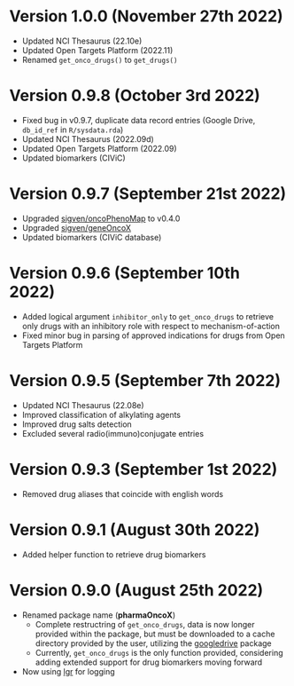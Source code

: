 # Version 1.0.0 (November 27th 2022)

* Updated NCI Thesaurus (22.10e)
* Updated Open Targets Platform (2022.11)
* Renamed `get_onco_drugs()` to `get_drugs()`

# Version 0.9.8 (October 3rd 2022)

* Fixed bug in v0.9.7, duplicate data record entries (Google Drive, `db_id_ref` in `R/sysdata.rda`)
* Updated NCI Thesaurus (2022.09d)
* Updated Open Targets Platform (2022.09)
* Updated biomarkers (CIViC)

# Version 0.9.7 (September 21st 2022)

* Upgraded [sigven/oncoPhenoMap](https://github.com/sigven/oncoPhenoMap) to v0.4.0
* Upgraded [sigven/geneOncoX](https://github.com/sigven/geneOncoX)
* Updated biomarkers (CIViC database)

# Version 0.9.6 (September 10th 2022)

* Added logical argument `inhibitor_only` to `get_onco_drugs` to retrieve only drugs with an
inhibitory role with respect to mechanism-of-action
* Fixed minor bug in parsing of approved indications for drugs from Open Targets Platform

# Version 0.9.5 (September 7th 2022)

* Updated NCI Thesaurus (22.08e)
* Improved classification of alkylating agents
* Improved drug salts detection
* Excluded several radio(immuno)conjugate entries

# Version 0.9.3 (September 1st 2022)

* Removed drug aliases that coincide with english words

# Version 0.9.1 (August 30th 2022)

* Added helper function to retrieve drug biomarkers

# Version 0.9.0 (August 25th 2022)

* Renamed package name (**pharmaOncoX**)
  * Complete restructring of `get_onco_drugs`, data is now longer 
    provided within the package, but must be downloaded to a cache directory
    provided by the user, utilizing the [googledrive]() package
  * Currently, `get_onco_drugs` is the only function provided, considering
    adding extended support for drug biomarkers moving forward
* Now using [lgr](https://github.com/s-fleck/lgr) for logging



